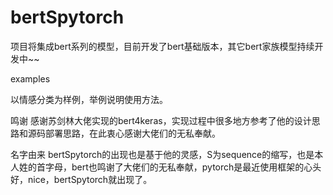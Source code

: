 # bertSpytorch

项目将集成bert系列的模型，目前开发了bert基础版本，其它bert家族模型持续开发中~~

examples

以情感分类为样例，举例说明使用方法。

鸣谢
感谢苏剑林大佬实现的bert4keras，实现过程中很多地方参考了他的设计思路和源码部署思路，在此衷心感谢大佬们的无私奉献。

名字由来
bertSpytorch的出现也是基于他的灵感，S为sequence的缩写，也是本人姓的首字母，bert也鸣谢了大佬们的无私奉献，pytorch是最近使用框架的心头好，nice，bertSpytorch就出现了。
